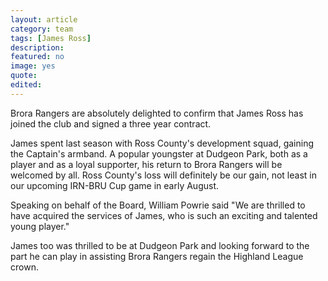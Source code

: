 ```yaml
---
layout: article
category: team
tags: [James Ross]
description:
featured: no
image: yes
quote:
edited:
---
```

Brora Rangers are absolutely delighted to confirm that James Ross has joined the club and signed a three year contract.

James spent last season with Ross County's development squad, gaining the Captain's armband. A popular youngster at Dudgeon Park, both as a player and as a loyal supporter, his return to Brora Rangers will be welcomed by all. Ross County's loss will definitely be our gain, not least in our upcoming IRN-BRU Cup game in early August.

Speaking on behalf of the Board, William Powrie said "We are thrilled to have acquired the services of James, who is such an exciting and talented young player."

James too was thrilled to be at Dudgeon Park and looking forward to the part he can play in assisting Brora Rangers regain the Highland League crown.
